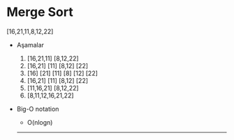 # Merge Sort
[16,21,11,8,12,22]

* Aşamalar
   1. [16,21,11]  [8,12,22]
   2. [16,21] [11] [8,12] [22]
   3. [16] [21] [11] [8] [12] [22]
   4. [16,21] [11] [8,12] [22]
   5. [11,16,21]  [8,12,22]
   6. [8,11,12,16,21,22]

* Big-O notation 
    * O(nlogn)
    ---